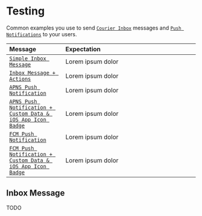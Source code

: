 # Testing

Common examples you use to send [`Courier Inbox`](https://github.com/trycourier/courier-ios/blob/feature/inbox-docs/Docs/Inbox.md) messages and [`Push Notifications`](https://github.com/trycourier/courier-ios/blob/feature/inbox-docs/Docs/PushNotifications.md) to your users.

<table>
    <thead>
        <tr>
            <th width="200px" align="left">Message</th>
            <th width="800px" align="left">Expectation</th>
        </tr>
    </thead>
    <tbody>
        <tr width="600px">
            <td align="left">
                <a href="TODO">
                    <code>Simple Inbox Message</code>
                </a>
            </td>
            <td align="left">
                Lorem ipsum dolor
            </td>
        </tr>
        <tr width="600px">
            <td align="left">
                <a href="TODO">
                    <code>Inbox Message + Actions</code>
                </a>
            </td>
            <td align="left">
                Lorem ipsum dolor
            </td>
        </tr>
        <tr width="600px">
            <td align="left">
                <a href="TODO">
                    <code>APNS Push Notification</code>
                </a>
            </td>
            <td align="left">
                Lorem ipsum dolor
            </td>
        </tr>
        <tr width="600px">
            <td align="left">
                <a href="TODO">
                    <code>APNS Push Notification + Custom Data & iOS App Icon Badge</code>
                </a>
            </td>
            <td align="left">
                Lorem ipsum dolor
            </td>
        </tr>
        <tr width="600px">
            <td align="left">
                <a href="TODO">
                    <code>FCM Push Notification</code>
                </a>
            </td>
            <td align="left">
                Lorem ipsum dolor
            </td>
        </tr>
        <tr width="600px">
            <td align="left">
                <a href="TODO">
                    <code>FCM Push Notification + Custom Data & iOS App Icon Badge</code>
                </a>
            </td>
            <td align="left">
                Lorem ipsum dolor
            </td>
        </tr>
    </tbody>
</table>

## Inbox Message

TODO
